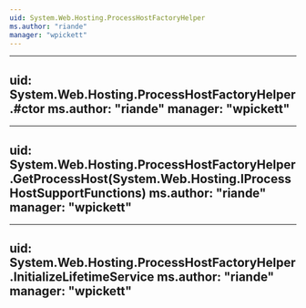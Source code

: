 ```yaml
---
uid: System.Web.Hosting.ProcessHostFactoryHelper
ms.author: "riande"
manager: "wpickett"
---
```


---
uid: System.Web.Hosting.ProcessHostFactoryHelper.#ctor
ms.author: "riande"
manager: "wpickett"
---

---
uid: System.Web.Hosting.ProcessHostFactoryHelper.GetProcessHost(System.Web.Hosting.IProcessHostSupportFunctions)
ms.author: "riande"
manager: "wpickett"
---

---
uid: System.Web.Hosting.ProcessHostFactoryHelper.InitializeLifetimeService
ms.author: "riande"
manager: "wpickett"
---
